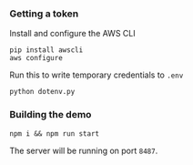 ### Getting a token

Install and configure the AWS CLI

```
pip install awscli
aws configure
```

Run this to write temporary credentials to `.env`

```
python dotenv.py
```

### Building the demo

```
npm i && npm run start
```

The server will be running on port `8487`.
